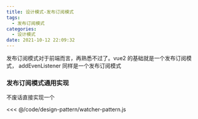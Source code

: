 ```yaml
---
title: 设计模式-发布订阅模式
tags:
  - 发布订阅模式
categories:
  - 设计模式
date: 2021-10-12 22:09:32
---
```


发布订阅模式对于前端而言，再熟悉不过了。vue2 的基础就是一个发布订阅模式， addEvenListener 同样是一个发布订阅模式

### 发布订阅模式通用实现

不废话直接实现一个

<<< @/code/design-pattern/watcher-pattern.js

